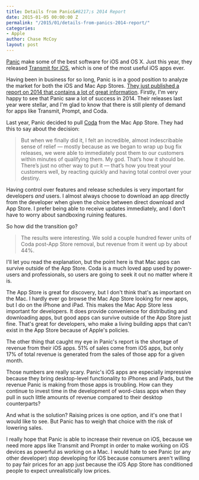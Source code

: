 ```yaml
---
title: Details from Panic&#8217;s 2014 Report
date: 2015-01-05 00:00:00 Z
permalink: "/2015/01/details-from-panics-2014-report/"
categories:
- Apple
author: Chase McCoy
layout: post
---
```


[Panic][1] make some of the best software for iOS and OS X. Just this year, they released [Transmit for iOS][2], which is one of the most useful iOS apps ever.

Having been in business for so long, Panic is in a good position to analyze the market for both the iOS and Mac App Stores. [They just published a report on 2014 that contains a lot of great information][3]. Firstly, I'm very happy to see that Panic saw a lot of success in 2014. Their releases last year were stellar, and I'm glad to know that there is still plenty of demand for apps like Transmit, Prompt, and Coda.

Last year, Panic decided to pull [Coda][4] from the Mac App Store. They had this to say about the decision:

> But when we finally did it, I felt an incredible, almost indescribable sense of relief — mostly because as we began to wrap up bug fix releases, we were able to immediately post them to our customers within minutes of qualifying them. My god. That’s how it should be. There’s just no other way to put it — that’s how you treat your customers well, by reacting quickly and having total control over your destiny. 

Having control over features and release schedules is very important for developers *and* users. I almost always choose to download an app directly from the developer when given the choice between direct download and App Store. I prefer being able to receive updates immediately, and I don't have to worry about sandboxing ruining features.

So how did the transition go?

> The results were interesting. We sold a couple hundred fewer units of Coda post-App Store removal, but revenue from it went up by about 44%. 

I'll let you read the explanation, but the point here is that Mac apps can survive outside of the App Store. Coda is a much loved app used by power-users and professionals, so users are going to seek it out no matter where it is.

The App Store is great for discovery, but I don't think that's as important on the Mac. I hardly ever go browse the Mac App Store looking for new apps, but I do on the iPhone and iPad. This makes the Mac App Store less important for developers. It does provide convenience for distributing and downloading apps, but good apps can survive outside of the App Store just fine. That's great for developers, who make a living building apps that can't exist in the App Store because of Apple's policies.

The other thing that caught my eye in Panic's report is the shortage of revenue from their iOS apps. 51% of sales come from iOS apps, but only 17% of total revenue is generated from the sales of those app for a given month.

Those numbers are really scary. Panic's iOS apps are especially impressive because they bring desktop-level functionality to iPhones and iPads, but the revenue Panic is making from those apps is troubling. How can they continue to invest time in the development of word-class apps when they pull in such little amounts of revenue compared to their desktop counterparts?

And what is the solution? Raising prices is one option, and it's one that I would like to see. But Panic has to weigh that choice with the risk of lowering sales.

I really hope that Panic is able to increase their revenue on iOS, because we need more apps like Transmit and Prompt in order to make working on iOS devices as powerful as working on a Mac. I would hate to see Panic (or any other developer) stop developing for iOS because consumers aren't willing to pay fair prices for an app just because the iOS App Store has conditioned people to expect unrealistically low prices.

 [1]: https://panic.com/
 [2]: https://panic.com/transmit-ios/
 [3]: http://www.panic.com/blog/the-2014-panic-report/
 [4]: https://panic.com/coda/